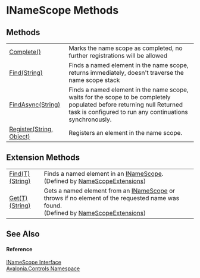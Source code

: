 # INameScope Methods




## Methods
<table>
<tr>
<td><a href="M_Avalonia_Controls_INameScope_Complete">Complete()</a></td>
<td>Marks the name scope as completed, no further registrations will be allowed</td>
</tr>
<tr>
<td><a href="M_Avalonia_Controls_INameScope_Find">Find(String)</a></td>
<td>Finds a named element in the name scope, returns immediately, doesn't traverse the name scope stack</td>
</tr>
<tr>
<td><a href="M_Avalonia_Controls_INameScope_FindAsync">FindAsync(String)</a></td>
<td>Finds a named element in the name scope, waits for the scope to be completely populated before returning null Returned task is configured to run any continuations synchronously.</td>
</tr>
<tr>
<td><a href="M_Avalonia_Controls_INameScope_Register">Register(String, Object)</a></td>
<td>Registers an element in the name scope.</td>
</tr>
</table>

## Extension Methods
<table>
<tr>
<td><a href="M_Avalonia_Controls_NameScopeExtensions_Find__1">Find(T)(String)</a></td>
<td>Finds a named element in an <a href="T_Avalonia_Controls_INameScope">INameScope</a>.<br />(Defined by <a href="T_Avalonia_Controls_NameScopeExtensions">NameScopeExtensions</a>)</td>
</tr>
<tr>
<td><a href="M_Avalonia_Controls_NameScopeExtensions_Get__1">Get(T)(String)</a></td>
<td>Gets a named element from an <a href="T_Avalonia_Controls_INameScope">INameScope</a> or throws if no element of the requested name was found.<br />(Defined by <a href="T_Avalonia_Controls_NameScopeExtensions">NameScopeExtensions</a>)</td>
</tr>
</table>

## See Also


#### Reference
<a href="T_Avalonia_Controls_INameScope">INameScope Interface</a>  
<a href="N_Avalonia_Controls">Avalonia.Controls Namespace</a>  
